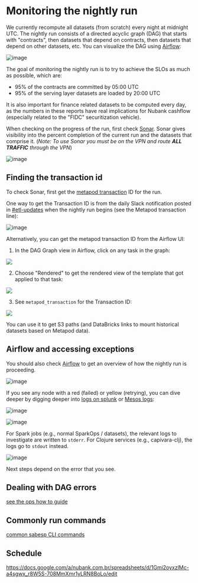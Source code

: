 # Monitoring the nightly run

We currently recompute all datasets (from scratch) every night at midnight UTC.  The nightly run consists of a directed acyclic graph (DAG) that starts with "contracts", then datasets that depend on contracts, then datasets that depend on other datasets, etc.  You can visualize the DAG using [Airflow](https://airflow.nubank.com.br/admin/airflow/graph?dag_id=prod-dagao):

![image](https://user-images.githubusercontent.com/726169/33067668-2786662a-ceaf-11e7-89bb-14d787268c4b.png)

The goal of monitoring the nightly run is to try to achieve the SLOs as much as possible, which are:
  - 95% of the contracts are committed by 05:00 UTC
  - 95% of the serving layer datasets are loaded by 20:00 UTC

It is also important for finance related datasets to be computed every day, as the numbers in these reports have real implications for Nubank cashflow (especially related to the "FIDC" securitization vehicle).

When checking on the progress of the run, first check [Sonar](https://backoffice.nubank.com.br/sonar-js/). Sonar gives visibility into the percent completion of the current run and the datasets that comprise it. (<i>Note: To use Sonar you must be on the VPN and route <b>ALL TRAFFIC</b> through the VPN</i>)

![image](https://user-images.githubusercontent.com/726169/33069627-6b289992-ceb5-11e7-88ad-00cb29697356.png)

## Finding the transaction id

To check Sonar, first get the [metapod transaction](glossary.md#transaction) ID for the run.

One way to get the Transaction ID is from the daily Slack notification posted in [#etl-updates](https://nubank.slack.com/messages/CCYJHJHR9/) when the nightly run begins (see the Metapod transaction line):

![image](https://user-images.githubusercontent.com/726169/33165581-a8d1169c-d037-11e7-9062-40d678b9800d.png)

Alternatively, you can get the metapod transaction ID from the Airflow UI:

1. In the DAG Graph view in Airflow, click on any task in the graph:

![](https://user-images.githubusercontent.com/1674699/33117653-8510651a-cf69-11e7-9874-828feb890fe2.jpg)

2. Choose "Rendered" to get the rendered view of the template that got applied to that task:

![](https://user-images.githubusercontent.com/1674699/33117685-a7d94b0c-cf69-11e7-8926-673045e680b8.jpg)

3. See `metapod_transaction` for the Transaction ID:

![](https://user-images.githubusercontent.com/1674699/33117710-c440d8d2-cf69-11e7-9279-79d3030c5062.jpg)

You can use it to get S3 paths (and DataBricks links to mount historical datasets based on Metapod data).

## Airflow and accessing exceptions

You should also check [Airflow](https://airflow.nubank.com.br/admin/airflow/graph?dag_id=prod-dagao) to get an overview of how the nightly run is proceeding.

![image](https://user-images.githubusercontent.com/726169/33066455-9a8e8020-ceab-11e7-9853-eb755881fe27.png)

If you see any node with a red (failed) or yellow (retrying), you can dive deeper by digging deeper into [logs on splunk](https://nubank.splunkcloud.com/en-US/app/search/etl_job_logs?form.the_time.earliest=-24h%40h&form.the_time.latest=now&form.search=*) or [Mesos logs](https://cantareira-stable-aurora-scheduler.nubank.com.br:8080/scheduler/jobs):

![image](https://user-images.githubusercontent.com/726169/33066845-b10242e6-ceac-11e7-946d-2bc15441a828.png)

![image](https://user-images.githubusercontent.com/726169/33066848-b1f21c1c-ceac-11e7-8505-ca3176b138ca.png)

For Spark jobs (e.g., normal SparkOps / datasets), the relevant logs to investigate are written to `stderr`.  For Clojure services (e.g., capivara-clj), the logs go to `stdout` instead.

![image](https://user-images.githubusercontent.com/726169/33066851-b3f5f8f8-ceac-11e7-9e68-b4dd8d5ca463.png)

Next steps depend on the error that you see.

## Dealing with DAG errors

[see the ops how to guide](ops_how_to.md#basic-steps-to-handling-airflow-dag-errors)

## Commonly run commands
[common sabesp CLI commands](cli_examples.md)

## Schedule
https://docs.google.com/a/nubank.com.br/spreadsheets/d/1Gmi2oyxzlMc-a4sgwx_r8W5S-708MmXmr1yLRN8BoLo/edit
